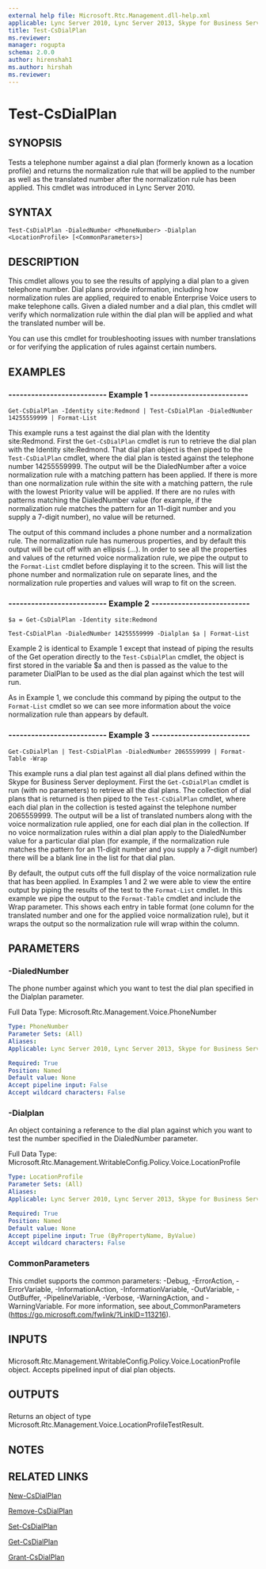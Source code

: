 ```yaml
---
external help file: Microsoft.Rtc.Management.dll-help.xml
applicable: Lync Server 2010, Lync Server 2013, Skype for Business Server 2015, Skype for Business Server 2019
title: Test-CsDialPlan
ms.reviewer: 
manager: rogupta
schema: 2.0.0
author: hirenshah1
ms.author: hirshah
ms.reviewer:
---
```


# Test-CsDialPlan

## SYNOPSIS
Tests a telephone number against a dial plan (formerly known as a location profile) and returns the normalization rule that will be applied to the number as well as the translated number after the normalization rule has been applied.
This cmdlet was introduced in Lync Server 2010.


## SYNTAX

```
Test-CsDialPlan -DialedNumber <PhoneNumber> -Dialplan <LocationProfile> [<CommonParameters>]
```

## DESCRIPTION
This cmdlet allows you to see the results of applying a dial plan to a given telephone number.
Dial plans provide information, including how normalization rules are applied, required to enable Enterprise Voice users to make telephone calls.
Given a dialed number and a dial plan, this cmdlet will verify which normalization rule within the dial plan will be applied and what the translated number will be.

You can use this cmdlet for troubleshooting issues with number translations or for verifying the application of rules against certain numbers.


## EXAMPLES

### -------------------------- Example 1 --------------------------
```
Get-CsDialPlan -Identity site:Redmond | Test-CsDialPlan -DialedNumber 14255559999 | Format-List
```

This example runs a test against the dial plan with the Identity site:Redmond.
First the `Get-CsDialPlan` cmdlet is run to retrieve the dial plan with the Identity site:Redmond.
That dial plan object is then piped to the `Test-CsDialPlan` cmdlet, where the dial plan is tested against the telephone number 14255559999.
The output will be the DialedNumber after a voice normalization rule with a matching pattern has been applied.
If there is more than one normalization rule within the site with a matching pattern, the rule with the lowest Priority value will be applied.
If there are no rules with patterns matching the DialedNumber value (for example, if the normalization rule matches the pattern for an 11-digit number and you supply a 7-digit number), no value will be returned.

The output of this command includes a phone number and a normalization rule.
The normalization rule has numerous properties, and by default this output will be cut off with an ellipsis (...).
In order to see all the properties and values of the returned voice normalization rule, we pipe the output to the `Format-List` cmdlet before displaying it to the screen.
This will list the phone number and normalization rule on separate lines, and the normalization rule properties and values will wrap to fit on the screen.


### -------------------------- Example 2 --------------------------
```
$a = Get-CsDialPlan -Identity site:Redmond

Test-CsDialPlan -DialedNumber 14255559999 -Dialplan $a | Format-List
```

Example 2 is identical to Example 1 except that instead of piping the results of the Get operation directly to the `Test-CsDialPlan` cmdlet, the object is first stored in the variable $a and then is passed as the value to the parameter DialPlan to be used as the dial plan against which the test will run.

As in Example 1, we conclude this command by piping the output to the `Format-List` cmdlet so we can see more information about the voice normalization rule than appears by default.


### -------------------------- Example 3 --------------------------
```
Get-CsDialPlan | Test-CsDialPlan -DialedNumber 2065559999 | Format-Table -Wrap
```

This example runs a dial plan test against all dial plans defined within the Skype for Business Server deployment.
First the `Get-CsDialPlan` cmdlet is run (with no parameters) to retrieve all the dial plans.
The collection of dial plans that is returned is then piped to the `Test-CsDialPlan` cmdlet, where each dial plan in the collection is tested against the telephone number 2065559999.
The output will be a list of translated numbers along with the voice normalization rule applied, one for each dial plan in the collection.
If no voice normalization rules within a dial plan apply to the DialedNumber value for a particular dial plan (for example, if the normalization rule matches the pattern for an 11-digit number and you supply a 7-digit number) there will be a blank line in the list for that dial plan.

By default, the output cuts off the full display of the voice normalization rule that has been applied.
In Examples 1 and 2 we were able to view the entire output by piping the results of the test to the `Format-List` cmdlet.
In this example we pipe the output to the `Format-Table` cmdlet and include the Wrap parameter.
This shows each entry in table format (one column for the translated number and one for the applied voice normalization rule), but it wraps the output so the normalization rule will wrap within the column.


## PARAMETERS

### -DialedNumber
The phone number against which you want to test the dial plan specified in the Dialplan parameter.

Full Data Type: Microsoft.Rtc.Management.Voice.PhoneNumber

```yaml
Type: PhoneNumber
Parameter Sets: (All)
Aliases: 
Applicable: Lync Server 2010, Lync Server 2013, Skype for Business Server 2015, Skype for Business Server 2019

Required: True
Position: Named
Default value: None
Accept pipeline input: False
Accept wildcard characters: False
```

### -Dialplan
An object containing a reference to the dial plan against which you want to test the number specified in the DialedNumber parameter.

Full Data Type: Microsoft.Rtc.Management.WritableConfig.Policy.Voice.LocationProfile

```yaml
Type: LocationProfile
Parameter Sets: (All)
Aliases: 
Applicable: Lync Server 2010, Lync Server 2013, Skype for Business Server 2015, Skype for Business Server 2019

Required: True
Position: Named
Default value: None
Accept pipeline input: True (ByPropertyName, ByValue)
Accept wildcard characters: False
```

### CommonParameters
This cmdlet supports the common parameters: -Debug, -ErrorAction, -ErrorVariable, -InformationAction, -InformationVariable, -OutVariable, -OutBuffer, -PipelineVariable, -Verbose, -WarningAction, and -WarningVariable. For more information, see about_CommonParameters (https://go.microsoft.com/fwlink/?LinkID=113216).

## INPUTS

###  
Microsoft.Rtc.Management.WritableConfig.Policy.Voice.LocationProfile object.
Accepts pipelined input of dial plan objects.

## OUTPUTS

###  
Returns an object of type Microsoft.Rtc.Management.Voice.LocationProfileTestResult.

## NOTES

## RELATED LINKS

[New-CsDialPlan](New-CsDialPlan.md)

[Remove-CsDialPlan](Remove-CsDialPlan.md)

[Set-CsDialPlan](Set-CsDialPlan.md)

[Get-CsDialPlan](Get-CsDialPlan.md)

[Grant-CsDialPlan](Grant-CsDialPlan.md)

